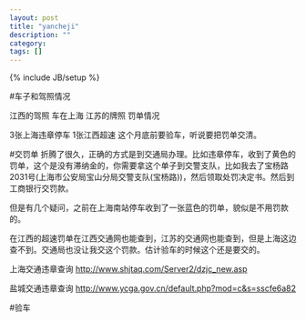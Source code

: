 ```yaml
---
layout: post
title: "yancheji"
description: ""
category: 
tags: []
---
```

{% include JB/setup %}

#车子和驾照情况

江西的驾照
车在上海
江苏的牌照
罚单情况

3张上海违章停车
1张江西超速
这个月底前要验车，听说要把罚单交清。

#交罚单
折腾了很久，正确的方式是到交通局办理。比如违章停车，收到了黄色的罚单，这个是没有滞纳金的，你需要拿这个单子到交警支队，比如我去了宝杨路2031号(上海市公安局宝山分局交警支队(宝杨路))，然后领取处罚决定书。然后到工商银行交罚款。

但是有几个疑问，之前在上海南站停车收到了一张蓝色的罚单，貌似是不用罚款的。

在江西的超速罚单在江西交通网也能查到，江苏的交通网也能查到，但是上海这边查不到。交通局也没让我交这个罚款。估计验车的时候这个还是要交的。

上海交通违章查询 http://www.shjtaq.com/Server2/dzjc_new.asp

盐城交通违章查询 http://www.ycga.gov.cn/default.php?mod=c&s=sscfe6a82

#验车
